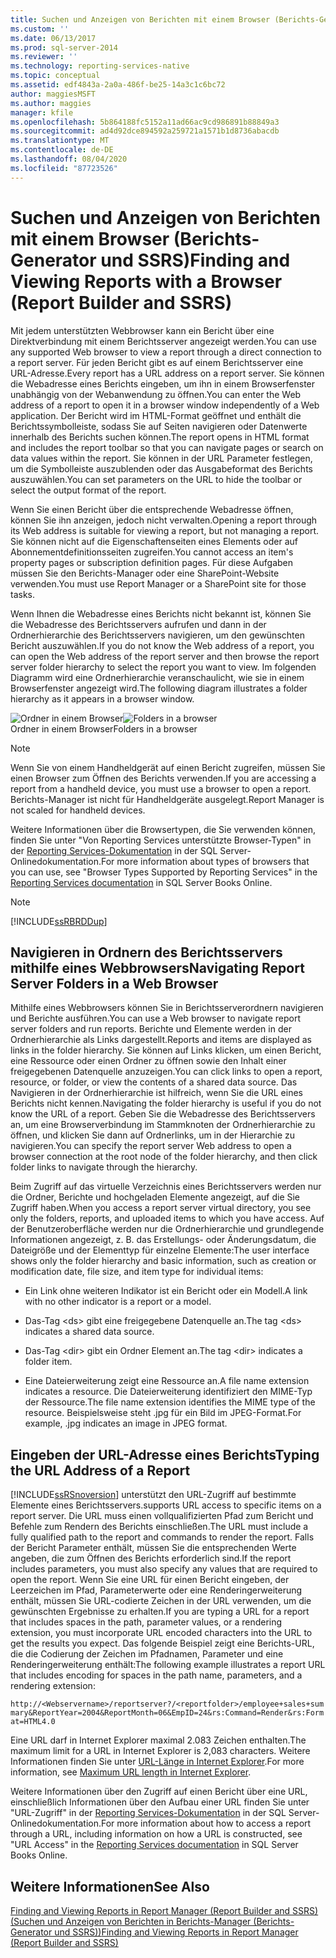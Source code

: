 ```yaml
---
title: Suchen und Anzeigen von Berichten mit einem Browser (Berichts-Generator und SSRS) | Microsoft-Dokumentation
ms.custom: ''
ms.date: 06/13/2017
ms.prod: sql-server-2014
ms.reviewer: ''
ms.technology: reporting-services-native
ms.topic: conceptual
ms.assetid: edf4843a-2a0a-486f-be25-14a3c1c6bc72
author: maggiesMSFT
ms.author: maggies
manager: kfile
ms.openlocfilehash: 5b864188fc5152a11ad66ac9cd986891b88849a3
ms.sourcegitcommit: ad4d92dce894592a259721a1571b1d8736abacdb
ms.translationtype: MT
ms.contentlocale: de-DE
ms.lasthandoff: 08/04/2020
ms.locfileid: "87723526"
---
```

# <a name="finding-and-viewing-reports-with-a-browser-report-builder-and-ssrs"></a><span data-ttu-id="1c285-102">Suchen und Anzeigen von Berichten mit einem Browser (Berichts-Generator und SSRS)</span><span class="sxs-lookup"><span data-stu-id="1c285-102">Finding and Viewing Reports with a Browser (Report Builder and SSRS)</span></span>
  <span data-ttu-id="1c285-103">Mit jedem unterstützten Webbrowser kann ein Bericht über eine Direktverbindung mit einem Berichtsserver angezeigt werden.</span><span class="sxs-lookup"><span data-stu-id="1c285-103">You can use any supported Web browser to view a report through a direct connection to a report server.</span></span> <span data-ttu-id="1c285-104">Für jeden Bericht gibt es auf einem Berichtsserver eine URL-Adresse.</span><span class="sxs-lookup"><span data-stu-id="1c285-104">Every report has a URL address on a report server.</span></span> <span data-ttu-id="1c285-105">Sie können die Webadresse eines Berichts eingeben, um ihn in einem Browserfenster unabhängig von der Webanwendung zu öffnen.</span><span class="sxs-lookup"><span data-stu-id="1c285-105">You can enter the Web address of a report to open it in a browser window independently of a Web application.</span></span> <span data-ttu-id="1c285-106">Der Bericht wird im HTML-Format geöffnet und enthält die Berichtssymbolleiste, sodass Sie auf Seiten navigieren oder Datenwerte innerhalb des Berichts suchen können.</span><span class="sxs-lookup"><span data-stu-id="1c285-106">The report opens in HTML format and includes the report toolbar so that you can navigate pages or search on data values within the report.</span></span> <span data-ttu-id="1c285-107">Sie können in der URL Parameter festlegen, um die Symbolleiste auszublenden oder das Ausgabeformat des Berichts auszuwählen.</span><span class="sxs-lookup"><span data-stu-id="1c285-107">You can set parameters on the URL to hide the toolbar or select the output format of the report.</span></span>  
  
 <span data-ttu-id="1c285-108">Wenn Sie einen Bericht über die entsprechende Webadresse öffnen, können Sie ihn anzeigen, jedoch nicht verwalten.</span><span class="sxs-lookup"><span data-stu-id="1c285-108">Opening a report through its Web address is suitable for viewing a report, but not managing a report.</span></span> <span data-ttu-id="1c285-109">Sie können nicht auf die Eigenschaftenseiten eines Elements oder auf Abonnementdefinitionsseiten zugreifen.</span><span class="sxs-lookup"><span data-stu-id="1c285-109">You cannot access an item's property pages or subscription definition pages.</span></span> <span data-ttu-id="1c285-110">Für diese Aufgaben müssen Sie den Berichts-Manager oder eine SharePoint-Website verwenden.</span><span class="sxs-lookup"><span data-stu-id="1c285-110">You must use Report Manager or a SharePoint site for those tasks.</span></span>  
  
 <span data-ttu-id="1c285-111">Wenn Ihnen die Webadresse eines Berichts nicht bekannt ist, können Sie die Webadresse des Berichtsservers aufrufen und dann in der Ordnerhierarchie des Berichtsservers navigieren, um den gewünschten Bericht auszuwählen.</span><span class="sxs-lookup"><span data-stu-id="1c285-111">If you do not know the Web address of a report, you can open the Web address of the report server and then browse the report server folder hierarchy to select the report you want to view.</span></span> <span data-ttu-id="1c285-112">Im folgenden Diagramm wird eine Ordnerhierarchie veranschaulicht, wie sie in einem Browserfenster angezeigt wird.</span><span class="sxs-lookup"><span data-stu-id="1c285-112">The following diagram illustrates a folder hierarchy as it appears in a browser window.</span></span>  
  
 <span data-ttu-id="1c285-113">![Ordner in einem Browser](../media/rs-browserfolder.GIF "Ordner in einem Browser")</span><span class="sxs-lookup"><span data-stu-id="1c285-113">![Folders in a browser](../media/rs-browserfolder.GIF "Folders in a browser")</span></span>  
<span data-ttu-id="1c285-114">Ordner in einem Browser</span><span class="sxs-lookup"><span data-stu-id="1c285-114">Folders in a browser</span></span>  
  
> [!NOTE]  
>  <span data-ttu-id="1c285-115">Wenn Sie von einem Handheldgerät auf einen Bericht zugreifen, müssen Sie einen Browser zum Öffnen des Berichts verwenden.</span><span class="sxs-lookup"><span data-stu-id="1c285-115">If you are accessing a report from a handheld device, you must use a browser to open a report.</span></span> <span data-ttu-id="1c285-116">Berichts-Manager ist nicht für Handheldgeräte ausgelegt.</span><span class="sxs-lookup"><span data-stu-id="1c285-116">Report Manager is not scaled for handheld devices.</span></span>  
  
 <span data-ttu-id="1c285-117">Weitere Informationen über die Browsertypen, die Sie verwenden können, finden Sie unter "Von Reporting Services unterstützte Browser-Typen" in der [Reporting Services-Dokumentation](https://go.microsoft.com/fwlink/?linkid=121312) in der SQL Server-Onlinedokumentation.</span><span class="sxs-lookup"><span data-stu-id="1c285-117">For more information about types of browsers that you can use, see "Browser Types Supported by Reporting Services" in the [Reporting Services documentation](https://go.microsoft.com/fwlink/?linkid=121312) in SQL Server Books Online.</span></span>  
  
> [!NOTE]  
>  [!INCLUDE[ssRBRDDup](../../includes/ssrbrddup-md.md)]  
  
## <a name="navigating-report-server-folders-in-a-web-browser"></a><span data-ttu-id="1c285-118">Navigieren in Ordnern des Berichtsservers mithilfe eines Webbrowsers</span><span class="sxs-lookup"><span data-stu-id="1c285-118">Navigating Report Server Folders in a Web Browser</span></span>  
 <span data-ttu-id="1c285-119">Mithilfe eines Webbrowsers können Sie in Berichtsserverordnern navigieren und Berichte ausführen.</span><span class="sxs-lookup"><span data-stu-id="1c285-119">You can use a Web browser to navigate report server folders and run reports.</span></span> <span data-ttu-id="1c285-120">Berichte und Elemente werden in der Ordnerhierarchie als Links dargestellt.</span><span class="sxs-lookup"><span data-stu-id="1c285-120">Reports and items are displayed as links in the folder hierarchy.</span></span> <span data-ttu-id="1c285-121">Sie können auf Links klicken, um einen Bericht, eine Ressource oder einen Ordner zu öffnen sowie den Inhalt einer freigegebenen Datenquelle anzuzeigen.</span><span class="sxs-lookup"><span data-stu-id="1c285-121">You can click links to open a report, resource, or folder, or view the contents of a shared data source.</span></span> <span data-ttu-id="1c285-122">Das Navigieren in der Ordnerhierarchie ist hilfreich, wenn Sie die URL eines Berichts nicht kennen.</span><span class="sxs-lookup"><span data-stu-id="1c285-122">Navigating the folder hierarchy is useful if you do not know the URL of a report.</span></span> <span data-ttu-id="1c285-123">Geben Sie die Webadresse des Berichtsservers an, um eine Browserverbindung im Stammknoten der Ordnerhierarchie zu öffnen, und klicken Sie dann auf Ordnerlinks, um in der Hierarchie zu navigieren.</span><span class="sxs-lookup"><span data-stu-id="1c285-123">You can specify the report server Web address to open a browser connection at the root node of the folder hierarchy, and then click folder links to navigate through the hierarchy.</span></span>  
  
 <span data-ttu-id="1c285-124">Beim Zugriff auf das virtuelle Verzeichnis eines Berichtsservers werden nur die Ordner, Berichte und hochgeladen Elemente angezeigt, auf die Sie Zugriff haben.</span><span class="sxs-lookup"><span data-stu-id="1c285-124">When you access a report server virtual directory, you see only the folders, reports, and uploaded items to which you have access.</span></span> <span data-ttu-id="1c285-125">Auf der Benutzeroberfläche werden nur die Ordnerhierarchie und grundlegende Informationen angezeigt, z. B. das Erstellungs- oder Änderungsdatum, die Dateigröße und der Elementtyp für einzelne Elemente:</span><span class="sxs-lookup"><span data-stu-id="1c285-125">The user interface shows only the folder hierarchy and basic information, such as creation or modification date, file size, and item type for individual items:</span></span>  
  
-   <span data-ttu-id="1c285-126">Ein Link ohne weiteren Indikator ist ein Bericht oder ein Modell.</span><span class="sxs-lookup"><span data-stu-id="1c285-126">A link with no other indicator is a report or a model.</span></span>  
  
-   <span data-ttu-id="1c285-127">Das-Tag \<ds> gibt eine freigegebene Datenquelle an.</span><span class="sxs-lookup"><span data-stu-id="1c285-127">The tag \<ds> indicates a shared data source.</span></span>  
  
-   <span data-ttu-id="1c285-128">Das-Tag \<dir> gibt ein Ordner Element an.</span><span class="sxs-lookup"><span data-stu-id="1c285-128">The tag \<dir> indicates a folder item.</span></span>  
  
-   <span data-ttu-id="1c285-129">Eine Dateierweiterung zeigt eine Ressource an.</span><span class="sxs-lookup"><span data-stu-id="1c285-129">A file name extension indicates a resource.</span></span> <span data-ttu-id="1c285-130">Die Dateierweiterung identifiziert den MIME-Typ der Ressource.</span><span class="sxs-lookup"><span data-stu-id="1c285-130">The file name extension identifies the MIME type of the resource.</span></span> <span data-ttu-id="1c285-131">Beispielsweise steht .jpg für ein Bild im JPEG-Format.</span><span class="sxs-lookup"><span data-stu-id="1c285-131">For example, .jpg indicates an image in JPEG format.</span></span>  
  
## <a name="typing-the-url-address-of-a-report"></a><span data-ttu-id="1c285-132">Eingeben der URL-Adresse eines Berichts</span><span class="sxs-lookup"><span data-stu-id="1c285-132">Typing the URL Address of a Report</span></span>  
 [!INCLUDE[ssRSnoversion](../../includes/ssrsnoversion-md.md)] <span data-ttu-id="1c285-133">unterstützt den URL-Zugriff auf bestimmte Elemente eines Berichtsservers.</span><span class="sxs-lookup"><span data-stu-id="1c285-133">supports URL access to specific items on a report server.</span></span> <span data-ttu-id="1c285-134">Die URL muss einen vollqualifizierten Pfad zum Bericht und Befehle zum Rendern des Berichts einschließen.</span><span class="sxs-lookup"><span data-stu-id="1c285-134">The URL must include a fully qualified path to the report and commands to render the report.</span></span> <span data-ttu-id="1c285-135">Falls der Bericht Parameter enthält, müssen Sie die entsprechenden Werte angeben, die zum Öffnen des Berichts erforderlich sind.</span><span class="sxs-lookup"><span data-stu-id="1c285-135">If the report includes parameters, you must also specify any values that are required to open the report.</span></span> <span data-ttu-id="1c285-136">Wenn Sie eine URL für einen Bericht eingeben, der Leerzeichen im Pfad, Parameterwerte oder eine Renderingerweiterung enthält, müssen Sie URL-codierte Zeichen in der URL verwenden, um die gewünschten Ergebnisse zu erhalten.</span><span class="sxs-lookup"><span data-stu-id="1c285-136">If you are typing a URL for a report that includes spaces in the path, parameter values, or a rendering extension, you must incorporate URL encoded characters into the URL to get the results you expect.</span></span> <span data-ttu-id="1c285-137">Das folgende Beispiel zeigt eine Berichts-URL, die die Codierung der Zeichen im Pfadnamen, Parameter und eine Renderingerweiterung enthält:</span><span class="sxs-lookup"><span data-stu-id="1c285-137">The following example illustrates a report URL that includes encoding for spaces in the path name, parameters, and a rendering extension:</span></span>  
  
 `http://<Webservername>/reportserver?/<reportfolder>/employee+sales+summary&ReportYear=2004&ReportMonth=06&EmpID=24&rs:Command=Render&rs:Format=HTML4.0`  
  
 <span data-ttu-id="1c285-138">Eine URL darf in Internet Explorer maximal 2.083 Zeichen enthalten.</span><span class="sxs-lookup"><span data-stu-id="1c285-138">The maximum limit for a URL in Internet Explorer is 2,083 characters.</span></span> <span data-ttu-id="1c285-139">Weitere Informationen finden Sie unter [URL-Länge in Internet Explorer](https://support.microsoft.com/kb/208427).</span><span class="sxs-lookup"><span data-stu-id="1c285-139">For more information, see [Maximum URL length in Internet Explorer](https://support.microsoft.com/kb/208427).</span></span>  
  
 <span data-ttu-id="1c285-140">Weitere Informationen über den Zugriff auf einen Bericht über eine URL, einschließlich Informationen über den Aufbau einer URL finden Sie unter "URL-Zugriff" in der [Reporting Services-Dokumentation](https://go.microsoft.com/fwlink/?linkid=121312) in der SQL Server-Onlinedokumentation.</span><span class="sxs-lookup"><span data-stu-id="1c285-140">For more information about how to access a report through a URL, including information on how a URL is constructed, see "URL Access" in the [Reporting Services documentation](https://go.microsoft.com/fwlink/?linkid=121312) in SQL Server Books Online.</span></span>  
  
## <a name="see-also"></a><span data-ttu-id="1c285-141">Weitere Informationen</span><span class="sxs-lookup"><span data-stu-id="1c285-141">See Also</span></span>  
 [<span data-ttu-id="1c285-142">Finding and Viewing Reports in Report Manager (Report Builder and SSRS) (Suchen und Anzeigen von Berichten in Berichts-Manager (Berichts-Generator und SSRS))</span><span class="sxs-lookup"><span data-stu-id="1c285-142">Finding and Viewing Reports in Report Manager &#40;Report Builder and SSRS&#41;</span></span>](finding-and-viewing-reports-in-the-web-portal-report-builder-and-ssrs.md)  
  
  
